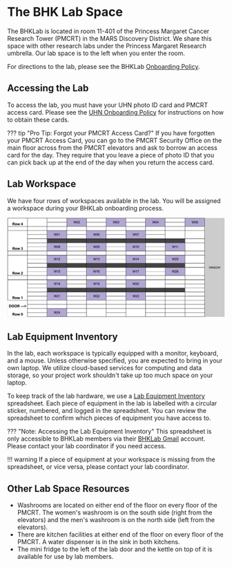 # The BHK Lab Space

The BHKLab is located in room 11-401 of the Princess Margaret Cancer Research Tower (PMCRT) in the MARS Discovery District. We share this space with other research labs under the Princess Margaret Research umbrella. Our lab space is to the left when you enter the room.

For directions to the lab, please see the BHKLab [Onboarding Policy](../onboarding_offboarding/Onboarding/bhklab_onboarding.md).

## Accessing the Lab
To access the lab, you must have your UHN photo ID card and PMCRT access card. Please see the [UHN Onboarding Policy](../onboarding_offboarding/Onboarding/uhn_onboarding.md) for instructions on how to obtain these cards.

??? tip "Pro Tip: Forgot your PMCRT Access Card?"
    If you have forgotten your PMCRT Access Card, you can go to the PMCRT Security Office on the main floor across from the PMCRT elevators and ask to borrow an access card for the day. They require that you leave a piece of photo ID that you can pick back up at the end of the day when you return the access card.

## Lab Workspace
We have four rows of workspaces available in the lab. You will be assigned a workspace during your BHKLab onboarding process.

![Screenshot of BHKLab workspace map, with desks shown in purple squares and numbered 1 to 26.](img/blank_workspace.png)

## Lab Equipment Inventory
In the lab, each workspace is typically equipped with a monitor, keyboard, and a mouse. Unless otherwise specified, you are expected to bring in your own laptop. We utilize cloud-based services for computing and data storage, so your project work shouldn't take up too much space on your laptop.

To keep track of the lab hardware, we use a [Lab Equipment Inventory](https://docs.google.com/spreadsheets/d/1zFbTAdv5DT6tnajDMeXwoWP65VzjcD9PxynnXzholwE/edit?gid=212760015#gid=212760015&fvid=1883342253) spreadsheet. Each piece of equipment in the lab is labelled with a circular sticker, numbered, and logged in the spreadsheet. You can review the spreadsheet to confirm which pieces of equipment you have access to. 

??? "Note: Accessing the Lab Equipment Inventory"
    This spreadsheet is only accessible to BHKLab members via their [BHKLab Gmail](../Communications/bhklab_gmail.md) account. Please contact your lab coordinator if you need access.

!!! warning
    If a piece of equipment at your workspace is missing from the spreadsheet, or vice versa, please contact your lab coordinator.

## Other Lab Space Resources

* Washrooms are located on either end of the floor on every floor of the PMCRT. The women's washroom is on the south side (right from the elevators) and the men's washroom is on the north side (left from the elevators).
* There are kitchen facilities at either end of the floor on every floor of the PMCRT. A water dispenser is in the sink in both kitchens.
* The mini fridge to the left of the lab door and the kettle on top of it is available for use by lab members.